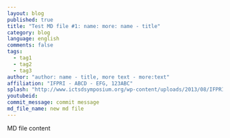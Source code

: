 ```yaml
---
layout: blog
published: true
title: "Test MD file #1: name: more: name - title"
category: blog
language: english
comments: false
tags: 
  - tag1
  - tag2
  - tag3
author: "author: name - title, more text - more:text"
affiliation: "IFPRI - ABCD - EFG, 123ABC"
splash: "http://www.ictsdsymposium.org/wp-content/uploads/2013/08/IFPRI_Logo_4L_Gn-Bx.png"
youtubeid: 
commit_message: commit message
md_file_name: new md file
---
```

MD file content